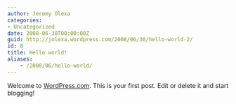 ```yaml
---
author: Jeremy Olexa
categories:
- Uncategorized
date: 2008-06-30T00:00:00Z
guid: http://jolexa.wordpress.com/2008/06/30/hello-world-2/
id: 8
title: Hello world!
aliases:
    - /2008/06/hello-world/
---
```


Welcome to [WordPress.com][1]. This is your first post. Edit or delete it and start blogging!

 [1]: http://wordpress.com/